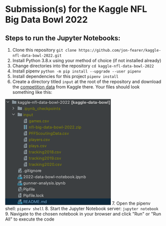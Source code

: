 # Submission(s) for the Kaggle NFL Big Data Bowl 2022

## Steps to run the Jupyter Notebooks:
1. Clone this repository `git clone https://github.com/jon-fearer/kaggle-nfl-data-bowl-2022.git`
2. Install Python 3.8.x using your method of choice (if not installed already)
3. Change directories into the repository `cd kaggle-nfl-data-bowl-2022`
4. Install pipenv `python -m pip install --upgrade --user pipenv`
5. Install dependencies for this project `pipenv install`
6. Create a directory titled `input` at the root of the repository and download
the [competition data](https://www.kaggle.com/c/nfl-big-data-bowl-2022/data) from
Kaggle there. Your files should look something like this:

![data-files](data-files.png)
7. Open the pipenv shell: `pipenv shell`
8. Start the Jupyter Notebook server: `jupyter notebook`
9. Navigate to the chosen notebook in your browser and click "Run" or "Run All" to
execute the code
